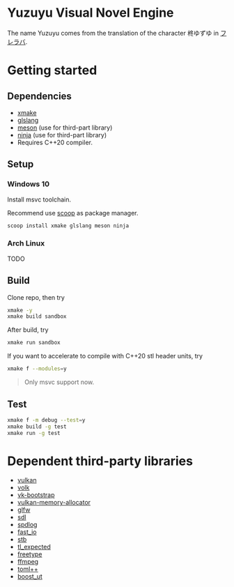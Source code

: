 # Yuzuyu Visual Novel Engine

The name Yuzuyu comes from the translation of the character 柊ゆずゆ in [フレラバ](https://ja.wikipedia.org/wiki/%E3%83%95%E3%83%AC%E3%83%A9%E3%83%90_%E3%80%9CFriend_to_Lover%E3%80%9C).

# Getting started

## Dependencies

- [xmake](https://xmake.io/#/guide/installation)
- [glslang](https://www.khronos.org/opengles/sdk/tools/Reference-Compiler)
- [meson](https://mesonbuild.com/Quick-guide.html) (use for third-part library)
- [ninja](https://ninja-build.org) (use for third-part library)
- Requires C++20 compiler.

## Setup

### Windows 10

Install msvc toolchain.

Recommend use [scoop](https://scoop.sh/) as package manager.

```sh
scoop install xmake glslang meson ninja
```

### Arch Linux

TODO

## Build

Clone repo, then try

```sh
xmake -y
xmake build sandbox
```

After build, try

```sh
xmake run sandbox
```

If you want to accelerate to compile with C++20 stl header units, try
```sh
xmake f --modules=y
```
> Only msvc support now.

## Test

```sh
xmake f -m debug --test=y
xmake build -g test
xmake run -g test
```

# Dependent third-party libraries

- [vulkan](https://vulkan.lunarg.com/sdk/home)
- [volk](https://github.com/zeux/volk)
- [vk-bootstrap](https://github.com/charles-lunarg/vk-bootstrap)
- [vulkan-memory-allocator](https://github.com/GPUOpen-LibrariesAndSDKs/VulkanMemoryAllocator)
- [glfw](https://github.com/glfw/glfw)
- [sdl](https://www.libsdl.org/)
- [spdlog](https://github.com/gabime/spdlog)
- [fast_io](https://github.com/cppfastio/fast_io)
- [stb](https://github.com/nothings/stb)
- [tl_expected](https://github.com/TartanLlama/expected)
- [freetype](https://github.com/freetype/freetype)
- [ffmpeg](https://github.com/FFmpeg/FFmpeg)
- [toml++](https://github.com/marzer/tomlplusplus)
- [boost_ut](https://github.com/boost-ext/ut)
